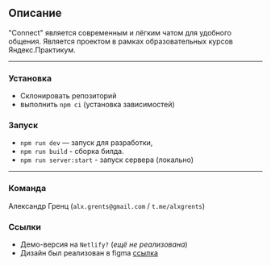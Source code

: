 ## Описание

"Connect" является современным и лёгким чатом для удобного общения.
Является проектом в рамках образовательных курсов Яндекс.Практикум.

---

### Установка
- Склонировать репозиторий 
- выполнить `npm ci` (установка зависимостей)  

### Запуск
- `npm run dev` — запуск для разработки,
- `npm run build` - сборка билда.
- `npm run server:start` - запуск сервера (локально)

---
### **Команда** 
Александр Гренц (`alx.grents@gmail.com` / `t.me/alxgrents`)

### **Ссылки**
- Демо-версия на `Netlify?` (*ещё не реализована*)
- Дизайн был реализован в figma [ссылка](https://www.figma.com/file/ECSwzzJPxlWAYrpGkqgI5g/alx.grents%2Fmiddle.messenger.praktikum.yandex?node-id=1%3A103)
